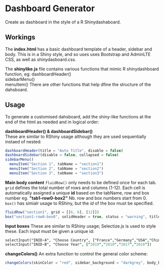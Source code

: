 # Dashboard Generator
Create as dashboard in the style of a R Shinydashaboard.

## Workings
The **index.html** has a basic dashboard template of a header, sidebar and body.
This is in a Shiny style, and so uses uses Bootstrap and AdminLTE CSS, as well as shinydasboard.css.

The **shinylike.js** file contains various functions that mimic R shinydashboard function, eg:
dashboardHeader()  
sidebarMenu()  
menuItem()
There are other functions that help dfine the structure of the dahsboard. 

## Usage
To generate a customised dahsboard, add the shiny-like functions at the end of the html as needed and in logical order:   

**dashboardHeader() & dashboardSidebar()**  
These are similar to RShiny usage although they are used sequentially instaed of nested:
```js
dashboardHeader(title = "Auto Title", disable = false)
dashboardSidebar(disable = false, collapsed = false)
sidebarMenu()
  menuItem("Section 1", tabName = "section1")
  menuItem("Section 2", tabName = "section2")
  menuItem("Section 3", tabName = "section3")
```

**Main body content**
```fluidRow()``` only needs to be defined once for each tab. ```grid``` defines the total number of rows and columns (1-12).
Each cell is automatically assigned a unique **id** based on the tabName, row and box number eg. **"tab1-row0-box2"**
Nb. row and box numbers start from 0.
```box()``` has simialr usage to RShiny, but the *id* of the box must be specified.
```js
fluidRow("section1", grid = [[6, 6], [12]])
box("section1-row0-box0", solidHeader = true, status = "warning", title = "fddgfgf", height = "200px")
```

**Input boxes**
These are similar to RShiny usage; Selectize.js is used to style these. Each input must be given a unique id:
```j
selectInput("INID-A", "Choose Country", ["France","Germany","USA","China","Japan"])
selectInput("INID-B", "Choose Year", ["2019","2018","2017","2016"])
```

**changeColors()**
An extra function to control the general color scheme: 
```js
changeColors(skinColor = "red", sidebar_background = "darkgrey", body_background = "white")
```

